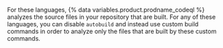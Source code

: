 For these languages, {% data variables.product.prodname_codeql %} analyzes the source files in your repository that are built. For any of these languages, you can disable `autobuild` and instead use custom build commands in order to analyze only the files that are built by these custom commands.
